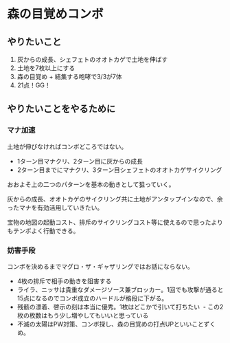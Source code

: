 # 森の目覚めコンボ

## やりたいこと

1. 灰からの成長、シェフェトのオオトカゲで土地を伸ばす
1. 土地を7枚以上にする
1. 森の目覚め + 結集する咆哮で3/3が7体
1. 21点！GG！

## やりたいことをやるために

### マナ加速

土地が伸びなければコンボどころではない。

- 1ターン目マナクリ、2ターン目に灰からの成長
- 2ターン目までにマナクリ、3ターン目シェフェトのオオトカゲサイクリング

おおよそ上の二つのパターンを基本の動きとして狙っていく。

灰からの成長、オオトカゲのサイクリング共に土地がアンタップインなので、余ったマナを有効活用していきたい。

宝物の地図の起動コスト、排斥のサイクリングコスト等に使えるので思ったよりもテンポよく行動できる。

### 妨害手段

コンボを決めるまでマグロ・ザ・ギャザリングではお話にならない。

- 4枚の排斥で相手の動きを阻害する
- ライラ、ニッサは貴重なダメージソース兼ブロッカー。1回でも攻撃が通ると15点になるのでコンボ成立のハードルが格段に下がる。
- 残骸の漂着、啓示の刻は本当に優秀。1枚はどこかで引いて打ちたい
  - この2枚の枚数はもう少し増やしてもいいと思っている
- 不滅の太陽はPW対策、コンボ探し、森の目覚めの打点UPといいことずくめ。
